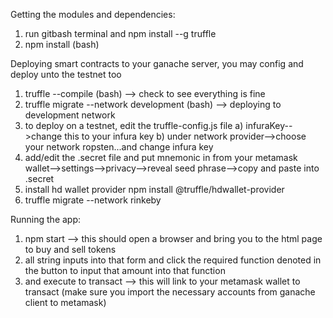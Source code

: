 Getting the modules and dependencies:
1) run gitbash terminal and npm install --g truffle
2) npm install (bash)


Deploying smart contracts to your ganache server, you may config and deploy unto the testnet too
1) truffle --compile (bash) --> check to see everything is fine
2) truffle migrate --network development (bash)  --> deploying to development network
3) to deploy on a testnet, edit the truffle-config.js file
  a) infuraKey-->change this to your infura key
  b) under network provider-->choose your network ropsten...and change infura key
4) add/edit the .secret file and put mnemonic in from your metamask wallet-->settings-->privacy-->reveal seed phrase-->copy and paste into .secret
5) install hd wallet provider npm install @truffle/hdwallet-provider
6) truffle migrate --network rinkeby

Running the app:
1) npm start --> this should open a browser and bring you to the html page to buy and sell tokens
2) all string inputs into that form and click the required function denoted in the button to input that amount into that function
3) and execute to transact --> this will link to your metamask wallet to transact (make sure you import the necessary accounts from ganache client to metamask)